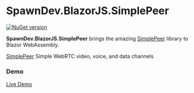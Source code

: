 # SpawnDev.BlazorJS.SimplePeer

[![NuGet version](https://badge.fury.io/nu/SpawnDev.BlazorJS.SimplePeer.svg?label=SpawnDev.BlazorJS.SimplePeer)](https://www.nuget.org/packages/SpawnDev.BlazorJS.SimplePeer)

**SpawnDev.BlazorJS.SimplePeer** brings the amazing [SimplePeer](https://github.com/feross/simple-peer) library to Blazor WebAssembly.

[SimplePeer](https://github.com/feross/simple-peer) Simple WebRTC video, voice, and data channels

### Demo
[Live Demo](https://lostbeard.github.io/SpawnDev.BlazorJS.SimplePeer/)


